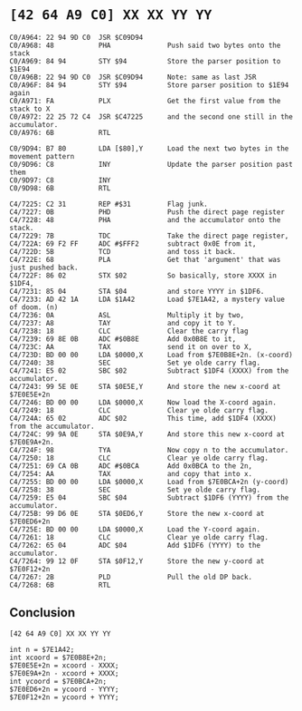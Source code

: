 # `[42 64 A9 C0] XX XX YY YY`

    C0/A964: 22 94 9D C0  JSR $C09D94
    C0/A968: 48           PHA              Push said two bytes onto the stack
    C0/A969: 84 94        STY $94          Store the parser position to $1E94
    C0/A96B: 22 94 9D C0  JSR $C09D94      Note: same as last JSR
    C0/A96F: 84 94        STY $94          Store parser position to $1E94 again
    C0/A971: FA           PLX              Get the first value from the stack to X
    C0/A972: 22 25 72 C4  JSR $C47225      and the second one still in the accumulator.
    C0/A976: 6B           RTL

    C0/9D94: B7 80        LDA [$80],Y      Load the next two bytes in the movement pattern
    C0/9D96: C8           INY              Update the parser position past them
    C0/9D97: C8           INY
    C0/9D98: 6B           RTL

    C4/7225: C2 31        REP #$31         Flag junk.
    C4/7227: 0B           PHD              Push the direct page register
    C4/7228: 48           PHA              and the accumulator onto the stack.
    C4/7229: 7B           TDC              Take the direct page register,
    C4/722A: 69 F2 FF     ADC #$FFF2       subtract 0x0E from it,
    C4/722D: 5B           TCD              and toss it back.
    C4/722E: 68           PLA              Get that 'argument' that was just pushed back.
    C4/722F: 86 02        STX $02          So basically, store XXXX in $1DF4,
    C4/7231: 85 04        STA $04          and store YYYY in $1DF6.
    C4/7233: AD 42 1A     LDA $1A42        Load $7E1A42, a mystery value of doom. (n)
    C4/7236: 0A           ASL              Multiply it by two,
    C4/7237: A8           TAY              and copy it to Y.
    C4/7238: 18           CLC              Clear the carry flag
    C4/7239: 69 8E 0B     ADC #$0B8E       Add 0x0B8E to it,
    C4/723C: AA           TAX              send it on over to X,
    C4/723D: BD 00 00     LDA $0000,X      Load from $7E0B8E+2n. (x-coord)
    C4/7240: 38           SEC              Set ye olde carry flag.
    C4/7241: E5 02        SBC $02          Subtract $1DF4 (XXXX) from the accumulator.
    C4/7243: 99 5E 0E     STA $0E5E,Y      And store the new x-coord at $7E0E5E+2n
    C4/7246: BD 00 00     LDA $0000,X      Now load the X-coord again.
    C4/7249: 18           CLC              Clear ye olde carry flag.
    C4/724A: 65 02        ADC $02          This time, add $1DF4 (XXXX) from the accumulator.
    C4/724C: 99 9A 0E     STA $0E9A,Y      And store this new x-coord at $7E0E9A+2n.
    C4/724F: 98           TYA              Now copy n to the accumulator.
    C4/7250: 18           CLC              Clear ye olde carry flag.
    C4/7251: 69 CA 0B     ADC #$0BCA       Add 0x0BCA to the 2n,
    C4/7254: AA           TAX              and copy that into x.
    C4/7255: BD 00 00     LDA $0000,X      Load from $7E0BCA+2n (y-coord)
    C4/7258: 38           SEC              Set ye olde carry flag.
    C4/7259: E5 04        SBC $04          Subtract $1DF6 (YYYY) from the accumulator.
    C4/725B: 99 D6 0E     STA $0ED6,Y      Store the new x-coord at $7E0ED6+2n
    C4/725E: BD 00 00     LDA $0000,X      Load the Y-coord again.
    C4/7261: 18           CLC              Clear ye olde carry flag.
    C4/7262: 65 04        ADC $04          Add $1DF6 (YYYY) to the accumulator.
    C4/7264: 99 12 0F     STA $0F12,Y      Store the new y-coord at $7E0F12+2n
    C4/7267: 2B           PLD              Pull the old DP back.
    C4/7268: 6B           RTL

## Conclusion

`[42 64 A9 C0] XX XX YY YY`

    int n = $7E1A42;
    int xcoord = $7E0B8E+2n;
    $7E0E5E+2n = xcoord - XXXX;
    $7E0E9A+2n - xcoord + XXXX;
    int ycoord = $7E0BCA+2n;
    $7E0ED6+2n = ycoord - YYYY;
    $7E0F12+2n = ycoord + YYYY;